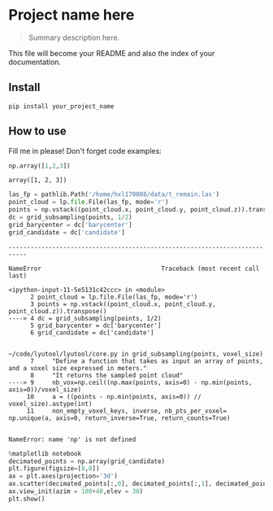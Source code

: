 # Project name here
> Summary description here.


This file will become your README and also the index of your documentation.

## Install

`pip install your_project_name`

## How to use

Fill me in please! Don't forget code examples:

```python
np.array([1,2,3])
```




    array([1, 2, 3])



```python
las_fp = pathlib.Path('/home/hxl170008/data/t_remain.las')
point_cloud = lp.file.File(las_fp, mode='r')
points = np.vstack((point_cloud.x, point_cloud.y, point_cloud.z)).transpose()
dc = grid_subsampling(points, 1/2)
grid_barycenter = dc['barycenter']
grid_candidate = dc['candidate']
```


    ---------------------------------------------------------------------------

    NameError                                 Traceback (most recent call last)

    <ipython-input-11-5e5131c42ccc> in <module>
          2 point_cloud = lp.file.File(las_fp, mode='r')
          3 points = np.vstack((point_cloud.x, point_cloud.y, point_cloud.z)).transpose()
    ----> 4 dc = grid_subsampling(points, 1/2)
          5 grid_barycenter = dc['barycenter']
          6 grid_candidate = dc['candidate']


    ~/code/lyutool/lyutool/core.py in grid_subsampling(points, voxel_size)
          7     "Define a function that takes as input an array of points, and a voxel size expressed in meters."
          8     "It returns the sampled point cloud"
    ----> 9     nb_vox=np.ceil((np.max(points, axis=0) - np.min(points, axis=0))/voxel_size)
         10     a = ((points - np.min(points, axis=0)) // voxel_size).astype(int)
         11     non_empty_voxel_keys, inverse, nb_pts_per_voxel= np.unique(a, axis=0, return_inverse=True, return_counts=True)


    NameError: name 'np' is not defined


```python
%matplotlib notebook
decimated_points = np.array(grid_candidate)
plt.figure(figsize=[8,8])
ax = plt.axes(projection='3d')
ax.scatter(decimated_points[:,0], decimated_points[:,1], decimated_points[:,2], s=0.01)
ax.view_init(azim = 180+40,elev = 30)
plt.show()
```
